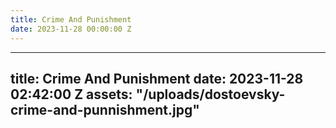 ```yaml
---
title: Crime And Punishment
date: 2023-11-28 00:00:00 Z
---
```


----
title: Crime And Punishment
date: 2023-11-28 02:42:00 Z
assets: "/uploads/dostoevsky-crime-and-punnishment.jpg"
---
